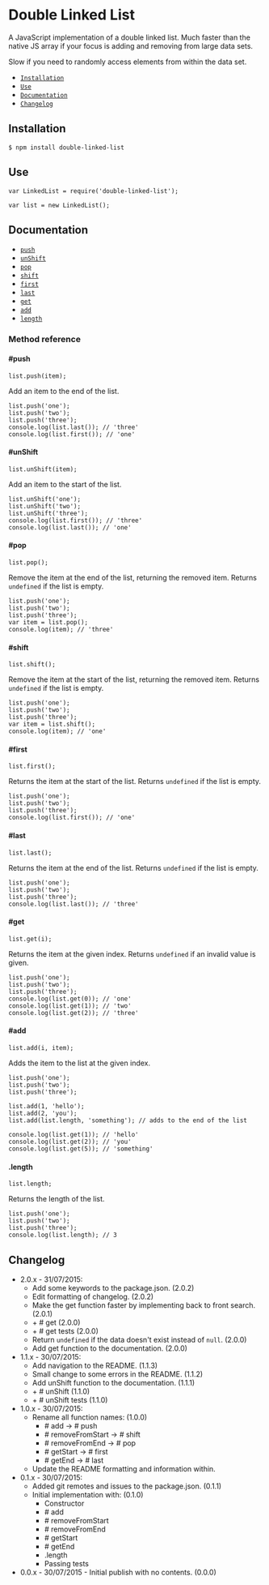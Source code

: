 Double Linked List
==================

A JavaScript implementation of a double linked list. Much faster than the native JS array if your focus is adding
and removing from large data sets. 

Slow if you need to randomly access elements from within the data set.

* [`Installation`](#installation)   
* [`Use`](#use)   
* [`Documentation`](#documentation)   
* [`Changelog`](#changelog)   

## Installation

    $ npm install double-linked-list
    
## Use

    var LinkedList = require('double-linked-list');
    
    var list = new LinkedList();
    
## Documentation
    
* [`push`](#push)   
* [`unShift`](#unshift)   
* [`pop`](#pop)   
* [`shift`](#shift)   
* [`first`](#first)   
* [`last`](#last)   
* [`get`](#get)   
* [`add`](#add)   
* [`length`](#length)   

### Method reference

#### \#push

    list.push(item);

Add an item to the end of the list.

    list.push('one');
    list.push('two');
    list.push('three');
    console.log(list.last()); // 'three'
    console.log(list.first()); // 'one'
    
#### \#unShift

    list.unShift(item);

Add an item to the start of the list.

    list.unShift('one');
    list.unShift('two');
    list.unShift('three');
    console.log(list.first()); // 'three'
    console.log(list.last()); // 'one'

#### \#pop

    list.pop();

Remove the item at the end of the list, returning the removed item.
Returns `undefined` if the list is empty.

    list.push('one');
    list.push('two');
    list.push('three');
    var item = list.pop();
    console.log(item); // 'three'
    
#### \#shift

    list.shift();

Remove the item at the start of the list, returning the removed item.
Returns `undefined` if the list is empty.

    list.push('one');
    list.push('two');
    list.push('three');
    var item = list.shift();
    console.log(item); // 'one'
    
#### \#first

    list.first();
    
Returns the item at the start of the list.
Returns `undefined` if the list is empty.

    list.push('one');
    list.push('two');
    list.push('three');
    console.log(list.first()); // 'one'
    
#### \#last

    list.last();
    
Returns the item at the end of the list.
Returns `undefined` if the list is empty.

    list.push('one');
    list.push('two');
    list.push('three');
    console.log(list.last()); // 'three'
    
#### \#get

    list.get(i);
    
Returns the item at the given index.
Returns `undefined` if an invalid value is given.

    list.push('one');
    list.push('two');
    list.push('three');
    console.log(list.get(0)); // 'one'
    console.log(list.get(1)); // 'two'
    console.log(list.get(2)); // 'three'
    
#### \#add

    list.add(i, item);
    
Adds the item to the list at the given index.    

    list.push('one');
    list.push('two');
    list.push('three');
    
    list.add(1, 'hello');
    list.add(2, 'you');
    list.add(list.length, 'something'); // adds to the end of the list
    
    console.log(list.get(1)); // 'hello'
    console.log(list.get(2)); // 'you'
    console.log(list.get(5)); // 'something'
    
#### .length

    list.length;
    
Returns the length of the list.

    list.push('one');
    list.push('two');
    list.push('three');
    console.log(list.length); // 3
    
    
## Changelog

* 2.0.x - 31/07/2015:
    * Add some keywords to the package.json. (2.0.2)
    * Edit formatting of changelog. (2.0.2)
    * Make the get function faster by implementing back to front search. (2.0.1)
    * \+ \# get (2.0.0)
    * \+ \# get tests (2.0.0)
    * Return `undefined` if the data doesn't exist instead of `null`. (2.0.0)
    * Add get function to the documentation. (2.0.0)
* 1.1.x - 30/07/2015:
    * Add navigation to the README. (1.1.3)
    * Small change to some errors in the README. (1.1.2)
    * Add unShift function to the documentation. (1.1.1)
    * \+ \# unShift (1.1.0)
    * \+ \# unShift tests (1.1.0)
* 1.0.x - 30/07/2015:
    * Rename all function names: (1.0.0)
        * \# add -> \# push
        * \# removeFromStart -> \# shift
        * \# removeFromEnd -> \# pop
        * \# getStart -> \# first
        * \# getEnd -> \# last
    * Update the README formatting and information within.
* 0.1.x - 30/07/2015:
    * Added git remotes and issues to the package.json. (0.1.1)
    * Initial implementation with: (0.1.0)
        * Constructor
        * \# add
        * \# removeFromStart
        * \# removeFromEnd
        * \# getStart
        * \# getEnd
        * .length
        * Passing tests
* 0.0.x - 30/07/2015 - Initial publish with no contents. (0.0.0)
